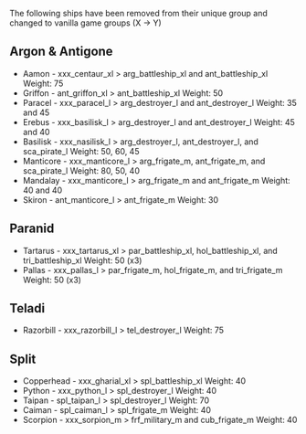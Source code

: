 The following ships have been removed from their unique group and changed to vanilla game groups (X -> Y)

## Argon & Antigone ##
- Aamon - xxx_centaur_xl > arg_battleship_xl and ant_battleship_xl  
  Weight: 75
- Griffon - ant_griffon_xl > ant_battleship_xl
  Weight: 50
- Paracel - xxx_paracel_l > arg_destroyer_l and ant_destroyer_l
  Weight: 35 and 45
- Erebus - xxx_basilisk_l > arg_destroyer_l and ant_destroyer_l
  Weight: 45 and 40
- Basilisk - xxx_nasilisk_l > arg_destroyer_l, ant_destroyer_l, and sca_pirate_l
  Weight: 50, 60, 45
- Manticore - xxx_manticore_l > arg_frigate_m, ant_frigate_m, and sca_pirate_l
  Weight: 80, 50, 40
- Mandalay - xxx_manticore_l > arg_frigate_m and ant_frigate_m
  Weight: 40 and 40
- Skiron - ant_manticore_l > ant_frigate_m
  Weight: 30

## Paranid ##
- Tartarus - xxx_tartarus_xl > par_battleship_xl, hol_battleship_xl, and tri_battleship_xl
  Weight: 50 (x3)
- Pallas - xxx_pallas_l > par_frigate_m, hol_frigate_m, and tri_frigate_m
  Weight: 50 (x3)

## Teladi ##
- Razorbill - xxx_razorbill_l > tel_destroyer_l
  Weight: 75

## Split ##
- Copperhead - xxx_gharial_xl > spl_battleship_xl
  Weight: 40
- Python - xxx_python_l > spl_destroyer_l
  Weight: 40
- Taipan - spl_taipan_l > spl_destroyer_l
  Weight: 70
- Caiman - spl_caiman_l > spl_frigate_m
  Weight: 40
- Scorpion - xxx_sorpion_m > frf_military_m and cub_frigate_m
  Weight: 40

